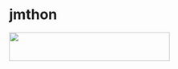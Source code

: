 # jmthon

<p align="left"><a href="https://heroku.com/deploy?template=https://github.com/frawnwa1246/mus"> <img src="https://img.shields.io/badge/Deploy%20To%20Heroku-purple?style=for-the-badge&logo=heroku" width="320" height="58.45"/></a></p>
